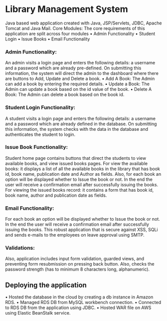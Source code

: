 # Library Management System
Java based web application created with Java, JSP/Servlets, JDBC, Apache Tomcat and Java Mail.
Core Modules:
The core requirements of this application are split across four modules
•	Admin Functionality
•	Student Login
•	Issue Books 
•	Email Functionality

### Admin Functionality: 
An admin visits a login page and enters the following details: a username and a password which are already pre-defined. On submitting this information, the system will direct the admin to the dashboard where there are buttons to Add, Update and Delete a book.
•	Add A Book: The Admin can add a book by entering the required details. 
•	Update a Book: The Admin can update a book based on the id value of the book.
•	Delete A Book: The Admin can delete a book based on the book id.

### Student Login Functionality:
A student visits a login page and enters the following details: a username and a password which are already defined in the database. On submitting this information, the system checks with the data in the database and authenticates the student to login.

### Issue Book Functionality:
Student home page contains buttons that direct the students to view available books, and view issued books pages. For view the available books: it displays a list of all the available books in the library that has book id, book name, publication date and Author as fields. Also, for each book an option will be displayed whether to Issue the book or not. In the end the user will receive a confirmation email after successfully issuing the books. For viewing the issued books record: it contains a form that has book id, book name, author and publication date as fields.

### Email Functionality: 
For each book an option will be displayed whether to Issue the book or not. In the end the user will receive a confirmation email after successfully issuing the books. This robust application that is secure against XSS, SQLi and sends e-mails to the employees on leave approval using SMTP.

### Validations: 
Also, application includes input form validation, guarded views, and preventing form resubmission on pressing back button. Also, checks the password strength (has to minimum 8 characters long, alphanumeric).

## Deploying the application
•	Hosted the database in the cloud by creating a db instance in Amazon RDS. 
•	Managed RDS DB from MySQL workbench connection.
•	Connected to RDS DB from the application using JDBC.
•	Hosted WAR file on AWS using Elastic BeanStalk service.



